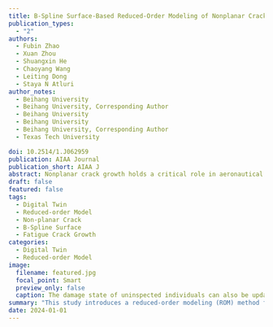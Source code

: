 ```yaml
---
title: B-Spline Surface-Based Reduced-Order Modeling of Nonplanar Crack Growth in Structural Digital Twins
publication_types:
  - "2"
authors:
  - Fubin Zhao
  - Xuan Zhou
  - Shuangxin He
  - Chaoyang Wang
  - Leiting Dong
  - Staya N Atluri
author_notes:
  - Beihang University
  - Beihang University, Corresponding Author
  - Beihang University
  - Beihang University
  - Beihang University, Corresponding Author
  - Texas Tech University

doi: 10.2514/1.J062959
publication: AIAA Journal
publication_short: AIAA J
abstract: Nonplanar crack growth holds a critical role in aeronautical structures, necessitating effective analysis under mixed fatigue loading to assess structural integrity. This study introduces a reduced-order modeling (ROM) method for predicting nonplanar crack growth in structural digital twins. The method’s advantage lies in its representation of the entire crack surface morphology using a B-spline surface, which better captures its impact on crack growth. The symmetric Galerkin boundary element method–finite element method coupling method is adopted as a full-order method to generate the crack database. Isoparametric coordinates of the crack surface and stress intensity factor serve as input and output, respectively, for training the ROM, which integrates K-means clustering, principal component analysis, and Gaussian process regression. The proposed approach is demonstrated using a rotorcraft-mast-like component. Results reveal superior fracture mechanics parameter prediction compared to the crack-front-based ROM. Furthermore, the method boasts three orders of magnitude greater efficiency than full-order simulation, enabling its coupling with approaches like Monte Carlo for probabilistic crack growth analysis. Future work entails integrating our method into the probabilistic framework of digital twins.
draft: false
featured: false
tags:
  - Digital Twin
  - Reduced-order Model
  - Non-planar Crack
  - B-Spline Surface
  - Fatigue Crack Growth
categories:
  - Digital Twin
  - Reduced-order Model
image:
  filename: featured.jpg
  focal_point: Smart
  preview_only: false
  caption: The damage state of uninspected individuals can also be updated by the inspection of other individuals and the coupling of Copula functions.
summary: "This study introduces a reduced-order modeling (ROM) method for predicting nonplanar crack growth in structural digital twins."
date: 2024-01-01
---
```

